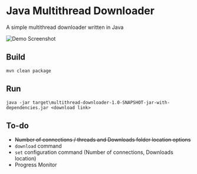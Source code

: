 # Java Multithread Downloader

A simple multithread downloader written in Java

![Demo Screenshot](https://puu.sh/AUsii.png)

## Build

`mvn clean package`

## Run

`java -jar target\multithread-downloader-1.0-SNAPSHOT-jar-with-dependencies.jar <download link>`

## To-do

- ~~Number of connections / threads and Downloads folder location options~~
- `download` command
- `set` configuration command (Number of connections, Downloads location)
- Progress Monitor